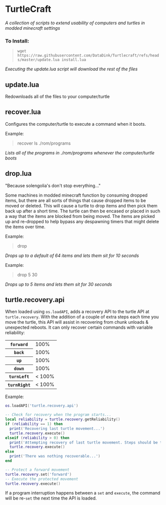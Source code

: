 # TurtleCraft
*A collection of scripts to extend usability of computers and turtles in modded minecraft settings*

### To Install:

> `wget https://raw.githubusercontent.com/DataDink/Turtlecraft/refs/heads/master/update.lua install.lua`

*Executing the update.lua script will download the rest of the files*

## update.lua

Redownloads all of the files to your computer/turtle

## recover.lua

Configures the computer/turtle to execute a command when it boots.

Example: 
> recover ls ./rom/programs

*Lists all of the programs in ./rom/programs whenever the computer/turtle boots*

## drop.lua

"Because solengolia's don't stop everything..."

Some machines in modded minecraft function by consuming dropped items,
but there are all sorts of things that cause dropped items to be moved or deleted.
This will cause a turtle to drop items and then pick them back up after a short time.
The turtle can then be encased or placed in such a way that the items are blocked from being moved.
The items are picked up and re-dropped to help bypass any despawning timers that might delete the items over time.

Example:
> drop

*Drops up to a default of 64 items and lets them sit for 10 seconds*

Example:
> drop 5 30

*Drops up to 5 items and lets them sit for 30 seconds*

## turtle.recovery.api

When loaded using `os.loadAPI`, adds a recovery API to the turtle API at `turtle.recovery`.
With the addition of a couple of extra steps each time you move the turtle,
this API will assist in recovering from chunk unloads & unexpected reboots.
It can only recover certain commands with variable reliability:

<table>
  <tr><th><code>forward</code></th><td>100%</td></tr>
  <tr><th><code>back</code></th><td>100%</td></tr>
  <tr><th><code>up</code></th><td>100%</td></tr>
  <tr><th><code>down</code></th><td>100%</td></tr>
  <tr><th><code>turnLeft</code></th><td>&lt; 100%</td></tr>
  <tr><th><code>turnRight</code></th><td>&lt; 100%</td></tr>
</table>

Example:
```lua
os.loadAPI('turtle.recovery.api')

-- Check for recovery when the program starts...
local reliability = turtle.recovery.getReliability()
if (reliability == 1) then
  print('Recovering last turtle movement...')
  turtle.recovery.execute()
elseif (reliability > 0) then
  print('Attempting recovery of last turtle movement. Steps should be taken to assure expected positioning & facing')
  turtle.recovery.execute()
else
  print('There was nothing recoverable...')
end

-- Protect a forward movement
turtle.recovery.set('forward')
-- Execute the protected movement
turtle.recovery.execute()
```

If a program interruption happens between a `set` and `execute`, the command will be re-`set` the next time the API is loaded.
